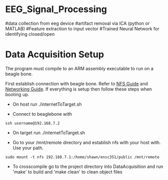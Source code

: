 # EEG_Signal_Processing

#data collection from eeg device
#artifact removal via ICA (python or MATLAB)
#Feature extraction to input vector
#Trained Neural Network for identifying closed/open

# Data Acquisition Setup

The program must compile to an ARM assembly executable to run on a beagle bone.

First establish connection with beagle bone. Refer to [NFS Guide](https://opencoursehub.cs.sfu.ca/bfraser/grav-cms/cmpt433/guides/files_byai/NFSGuide.pdf) and [Networking Guide](https://opencoursehub.cs.sfu.ca/bfraser/grav-cms/cmpt433/guides/files_byai/Networking.pdf). If everything is setup then follow these steps when booting up.

- On host run ./internetToTarget.sh

* Connect to beaglebone with

```
ssh username@192.168.7.2
```

- On target run ./internetToTarget.sh

* Go to your /mnt/remote directory and establish nfs with your host with. Use your path.

```
sudo mount -t nfs 192.168.7.1:/home/shawn/ensc351/public /mnt/remote
```

- To crosscompile go to the project directory into DataAcquisition and run 'make' to build and 'make clean' to clean object files
